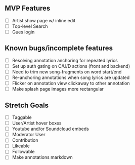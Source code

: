 ## MVP Features
- [ ] Artist show page w/ inline edit
- [ ] Top-level Search
- [ ] Gues login

## Known bugs/incomplete features
- [ ] Resolving annotation anchoring for repeated lyrics
- [ ] Set up auth gating on C/U/D actions (front and backend)
- [ ] Need to trim new song-fragments on word start/end
- [ ] Re-anchoring annotations when song lyrics are updated
- [ ] Flicker on annotation view clickaway to other annotation
- [ ] Make splash page images more rectangular

## Stretch Goals
- [ ] Taggable
- [ ] User/Artist hover boxes
- [ ] Youtube and/or Soundcloud embeds
- [ ] Moderator User
- [ ] Contribution
- [ ] Likeable
- [ ] Followable
- [ ] Make annotations markdown
